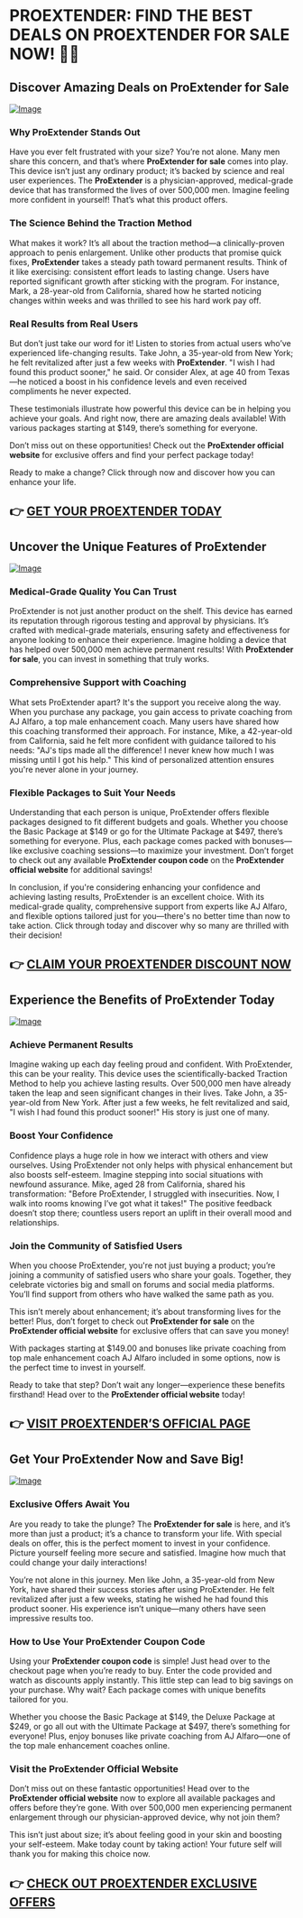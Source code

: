 # PROEXTENDER: FIND THE BEST DEALS ON PROEXTENDER FOR SALE NOW! 💪✨

## Discover Amazing Deals on ProExtender for Sale

[![Image](https://www2.sellhealth.com/26/proextender_3_1.jpg)](https://gchaffi.com/SqyijnmU)

### Why ProExtender Stands Out  
Have you ever felt frustrated with your size? You’re not alone. Many men share this concern, and that’s where **ProExtender for sale** comes into play. This device isn’t just any ordinary product; it’s backed by science and real user experiences. The **ProExtender** is a physician-approved, medical-grade device that has transformed the lives of over 500,000 men. Imagine feeling more confident in yourself! That’s what this product offers.

### The Science Behind the Traction Method  
What makes it work? It’s all about the traction method—a clinically-proven approach to penis enlargement. Unlike other products that promise quick fixes, **ProExtender** takes a steady path toward permanent results. Think of it like exercising: consistent effort leads to lasting change. Users have reported significant growth after sticking with the program. For instance, Mark, a 28-year-old from California, shared how he started noticing changes within weeks and was thrilled to see his hard work pay off.

### Real Results from Real Users  
But don’t just take our word for it! Listen to stories from actual users who’ve experienced life-changing results. Take John, a 35-year-old from New York; he felt revitalized after just a few weeks with **ProExtender**. "I wish I had found this product sooner," he said. Or consider Alex, at age 40 from Texas—he noticed a boost in his confidence levels and even received compliments he never expected.

These testimonials illustrate how powerful this device can be in helping you achieve your goals. And right now, there are amazing deals available! With various packages starting at $149, there’s something for everyone.

Don’t miss out on these opportunities! Check out the **ProExtender official website** for exclusive offers and find your perfect package today!

Ready to make a change? Click through now and discover how you can enhance your life.



## 👉 [GET YOUR PROEXTENDER TODAY](https://gchaffi.com/SqyijnmU)

## Uncover the Unique Features of ProExtender
[![Image](https://www2.sellhealth.com/26/proextender_1_1.png)](https://gchaffi.com/SqyijnmU)

### Medical-Grade Quality You Can Trust  
ProExtender is not just another product on the shelf. This device has earned its reputation through rigorous testing and approval by physicians. It’s crafted with medical-grade materials, ensuring safety and effectiveness for anyone looking to enhance their experience. Imagine holding a device that has helped over 500,000 men achieve permanent results! With **ProExtender for sale**, you can invest in something that truly works.

### Comprehensive Support with Coaching  
What sets ProExtender apart? It's the support you receive along the way. When you purchase any package, you gain access to private coaching from AJ Alfaro, a top male enhancement coach. Many users have shared how this coaching transformed their approach. For instance, Mike, a 42-year-old from California, said he felt more confident with guidance tailored to his needs: "AJ's tips made all the difference! I never knew how much I was missing until I got his help." This kind of personalized attention ensures you're never alone in your journey.

### Flexible Packages to Suit Your Needs  
Understanding that each person is unique, ProExtender offers flexible packages designed to fit different budgets and goals. Whether you choose the Basic Package at $149 or go for the Ultimate Package at $497, there’s something for everyone. Plus, each package comes packed with bonuses—like exclusive coaching sessions—to maximize your investment. Don’t forget to check out any available **ProExtender coupon code** on the **ProExtender official website** for additional savings!

In conclusion, if you're considering enhancing your confidence and achieving lasting results, ProExtender is an excellent choice. With its medical-grade quality, comprehensive support from experts like AJ Alfaro, and flexible options tailored just for you—there's no better time than now to take action. Click through today and discover why so many are thrilled with their decision!



## 👉 [CLAIM YOUR PROEXTENDER DISCOUNT NOW](https://gchaffi.com/SqyijnmU)

## Experience the Benefits of ProExtender Today

[![Image](https://www2.sellhealth.com/26/proextender_5_1.jpg)](https://gchaffi.com/SqyijnmU)

### Achieve Permanent Results  
Imagine waking up each day feeling proud and confident. With ProExtender, this can be your reality. This device uses the scientifically-backed Traction Method to help you achieve lasting results. Over 500,000 men have already taken the leap and seen significant changes in their lives. Take John, a 35-year-old from New York. After just a few weeks, he felt revitalized and said, "I wish I had found this product sooner!" His story is just one of many.

### Boost Your Confidence  
Confidence plays a huge role in how we interact with others and view ourselves. Using ProExtender not only helps with physical enhancement but also boosts self-esteem. Imagine stepping into social situations with newfound assurance. Mike, aged 28 from California, shared his transformation: "Before ProExtender, I struggled with insecurities. Now, I walk into rooms knowing I’ve got what it takes!" The positive feedback doesn’t stop there; countless users report an uplift in their overall mood and relationships.

### Join the Community of Satisfied Users  
When you choose ProExtender, you're not just buying a product; you’re joining a community of satisfied users who share your goals. Together, they celebrate victories big and small on forums and social media platforms. You’ll find support from others who have walked the same path as you.

This isn’t merely about enhancement; it’s about transforming lives for the better! Plus, don’t forget to check out **ProExtender for sale** on the **ProExtender official website** for exclusive offers that can save you money!

With packages starting at $149.00 and bonuses like private coaching from top male enhancement coach AJ Alfaro included in some options, now is the perfect time to invest in yourself.

Ready to take that step? Don’t wait any longer—experience these benefits firsthand! Head over to the **ProExtender official website** today!



## 👉 [VISIT PROEXTENDER’S OFFICIAL PAGE](https://gchaffi.com/SqyijnmU)

## Get Your ProExtender Now and Save Big!

[![Image](https://www2.sellhealth.com/26/proextender_4_1.jpg)](https://gchaffi.com/SqyijnmU)

### Exclusive Offers Await You

Are you ready to take the plunge? The **ProExtender for sale** is here, and it’s more than just a product; it’s a chance to transform your life. With special deals on offer, this is the perfect moment to invest in your confidence. Picture yourself feeling more secure and satisfied. Imagine how much that could change your daily interactions! 

You’re not alone in this journey. Men like John, a 35-year-old from New York, have shared their success stories after using ProExtender. He felt revitalized after just a few weeks, stating he wished he had found this product sooner. His experience isn’t unique—many others have seen impressive results too.

### How to Use Your ProExtender Coupon Code

Using your **ProExtender coupon code** is simple! Just head over to the checkout page when you’re ready to buy. Enter the code provided and watch as discounts apply instantly. This little step can lead to big savings on your purchase. Why wait? Each package comes with unique benefits tailored for you.

Whether you choose the Basic Package at $149, the Deluxe Package at $249, or go all out with the Ultimate Package at $497, there’s something for everyone! Plus, enjoy bonuses like private coaching from AJ Alfaro—one of the top male enhancement coaches online.

### Visit the ProExtender Official Website  

Don’t miss out on these fantastic opportunities! Head over to the **ProExtender official website** now to explore all available packages and offers before they’re gone. With over 500,000 men experiencing permanent enlargement through our physician-approved device, why not join them?

This isn’t just about size; it’s about feeling good in your skin and boosting your self-esteem. Make today count by taking action! Your future self will thank you for making this choice now.



## 👉 [CHECK OUT PROEXTENDER EXCLUSIVE OFFERS](https://gchaffi.com/SqyijnmU)